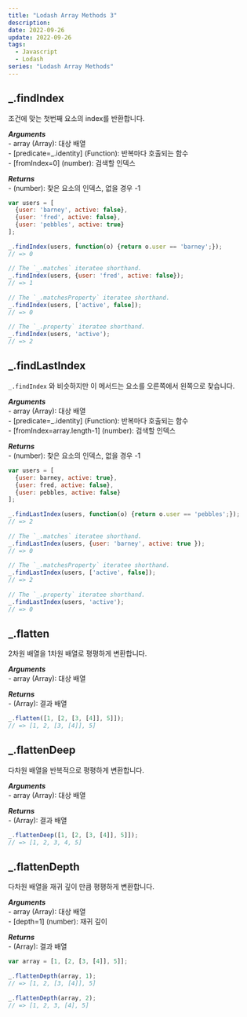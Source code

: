 ```yaml
---
title: "Lodash Array Methods 3"
description:
date: 2022-09-26
update: 2022-09-26
tags:
  - Javascript
  - Lodash
series: "Lodash Array Methods"
---
```


## _.findIndex

조건에 맞는 첫번째 요소의 index를 반환합니다.

***Arguments***<br>
\- array (Array): 대상 배열<br>
\- [predicate=_.identity] (Function): 반복마다 호출되는 함수<br>
\- [fromIndex=0] (number): 검색할 인덱스

***Returns***<br>
\- (number): 찾은 요소의 인덱스, 없을 경우 -1


```js
var users = [
  {user: 'barney', active: false},
  {user: 'fred', active: false},
  {user: 'pebbles', active: true}
];
 
_.findIndex(users, function(o) {return o.user == 'barney';});
// => 0
 
// The `_.matches` iteratee shorthand.
_.findIndex(users, {user: 'fred', active: false});
// => 1
 
// The `_.matchesProperty` iteratee shorthand.
_.findIndex(users, ['active', false]);
// => 0
 
// The `_.property` iteratee shorthand.
_.findIndex(users, 'active');
// => 2
```

## _.findLastIndex

`_.findIndex` 와 비슷하지만 이 메서드는 요소를 오른쪽에서 왼쪽으로 찾습니다.

***Arguments***<br>
\- array (Array): 대상 배열<br>
\- [predicate=_.identity] (Function): 반복마다 호출되는 함수<br>
\- [fromIndex=array.length-1] (number): 검색할 인덱스

***Returns***<br>
\- (number): 찾은 요소의 인덱스, 없을 경우 -1

```js
var users = [
  {user: barney, active: true},
  {user: fred, active: false},
  {user: pebbles, active: false}
];
 
_.findLastIndex(users, function(o) {return o.user == 'pebbles';});
// => 2
 
// The `_.matches` iteratee shorthand.
_.findLastIndex(users, {user: 'barney', active: true });
// => 0
 
// The `_.matchesProperty` iteratee shorthand.
_.findLastIndex(users, ['active', false]);
// => 2
 
// The `_.property` iteratee shorthand.
_.findLastIndex(users, 'active');
// => 0
```

## _.flatten

2차원 배열을 1차원 배열로 평평하게 변환합니다.

***Arguments***<br>
\- array (Array): 대상 배열

***Returns***<br>
\- (Array): 결과 배열

```js
_.flatten([1, [2, [3, [4]], 5]]);
// => [1, 2, [3, [4]], 5]
```

## _.flattenDeep

다차원 배열을 반복적으로 평평하게 변환합니다.

***Arguments***<br>
\- array (Array): 대상 배열

***Returns***<br>
\- (Array): 결과 배열

```js
_.flattenDeep([1, [2, [3, [4]], 5]]);
// => [1, 2, 3, 4, 5]
```

## _.flattenDepth

다차원 배열을 재귀 깊이 만큼 평평하게 변환합니다.

***Arguments***<br>
\- array (Array): 대상 배열<br>
\- [depth=1] (number): 재귀 깊이

***Returns***<br>
\- (Array): 결과 배열

```js
var array = [1, [2, [3, [4]], 5]];
 
_.flattenDepth(array, 1);
// => [1, 2, [3, [4]], 5]
 
_.flattenDepth(array, 2);
// => [1, 2, 3, [4], 5]
```